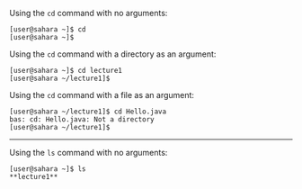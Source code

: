 Using the `cd` command with no arguments:
```
[user@sahara ~]$ cd
[user@sahara ~]$
```
Using the `cd` command with a directory as an argument:
```
[user@sahara ~]$ cd lecture1
[user@sahara ~/lecture1]$
```
Using the `cd` command with a file as an argument:
```
[user@sahara ~/lecture1]$ cd Hello.java
bas: cd: Hello.java: Not a directory
[user@sahara ~/lecture1]$
```
---
Using the `ls` command with no arguments:
```
[user@sahara ~]$ ls
**lecture1**
```
